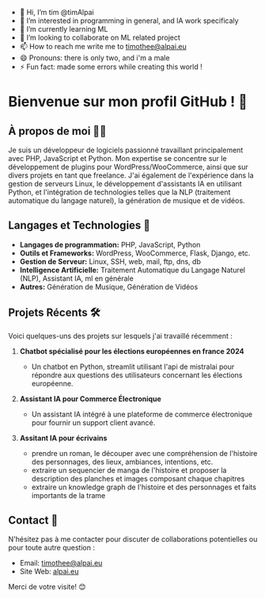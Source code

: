 - 👋 Hi, I’m tim @timAlpai
- 👀 I’m interested in programming in general, and IA work specificaly
- 🌱 I’m currently learning ML 
- 💞️ I’m looking to collaborate on ML related project
- 📫 How to reach me write me to timothee@alpai.eu
- 😄 Pronouns: there is only two, and i'm a male
- ⚡ Fun fact: made some errors while creating this world !


# Bienvenue sur mon profil GitHub ! 👋

## À propos de moi 🧑‍💻

Je suis un développeur de logiciels passionné travaillant principalement avec PHP, JavaScript et Python. Mon expertise se concentre sur le développement de plugins pour WordPress/WooCommerce, ainsi que sur divers projets en tant que freelance. J'ai également de l'expérience dans la gestion de serveurs Linux, le développement d'assistants IA en utilisant Python, et l'intégration de technologies telles que la NLP (traitement automatique du langage naturel), la génération de musique et de vidéos.

## Langages et Technologies 🚀

- **Langages de programmation:** PHP, JavaScript, Python
- **Outils et Frameworks:** WordPress, WooCommerce, Flask, Django, etc.
- **Gestion de Serveur:** Linux, SSH, web, mail, ftp, dns, db
- **Intelligence Artificielle:** Traitement Automatique du Langage Naturel (NLP), Assistant IA, ml en générale
- **Autres:** Génération de Musique, Génération de Vidéos

## Projets Récents 🛠️

Voici quelques-uns des projets sur lesquels j'ai travaillé récemment :

1. **Chatbot spécialisé pour les élections européennes en france 2024**
   - Un chatbot en  Python, streamlit utilisant l'api de mistralai pour répondre aux questions des utilisateurs concernant les élections européenne.

2. **Assistant IA pour Commerce Électronique**
   - Un assistant IA intégré à une plateforme de commerce électronique pour fournir un support client avancé.
3. **Assitant IA pour écrivains**
   - prendre un roman, le découper avec une compréhension de l'histoire des personnages, des lieux, ambiances, intentions, etc.
   - extraire un sequencier de manga de l'histoire et proposer la description des planches et images composant chaque chapitres
   - extraire un knowledge graph de l'histoire et des personnages et faits importants de la trame


## Contact 📧

N'hésitez pas à me contacter pour discuter de collaborations potentielles ou pour toute autre question :

- Email: timothee@alpai.eu
- Site Web: [alpai.eu](https://alpai.eu)

Merci de votre visite! 😊
